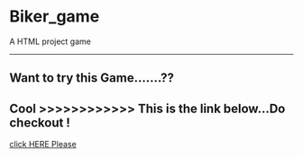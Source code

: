 # Biker_game
A HTML project game

<hr>

## Want to try this Game.......??
## Cool >>>>>>>>>>>> This is the link below...Do checkout !

[click HERE Please](https://manishgautam30.github.io/BiKer_game/)